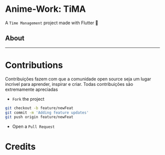 # Anime-Work: TiMA

A `Time Management` project made with Flutter 💙

## About
---

# Contributions

Contribuições fazem com que a comunidade open source seja um lugar incrível para aprender, inspirar e criar. Todas contribuições são extremamente apreciadas

- `Fork` the project
```bash
git checkout -b feature/newFeat
git commit -m 'Adding feature updates'
git push origin feature/newFeat
```
- Open a `Pull Request`


# Credits